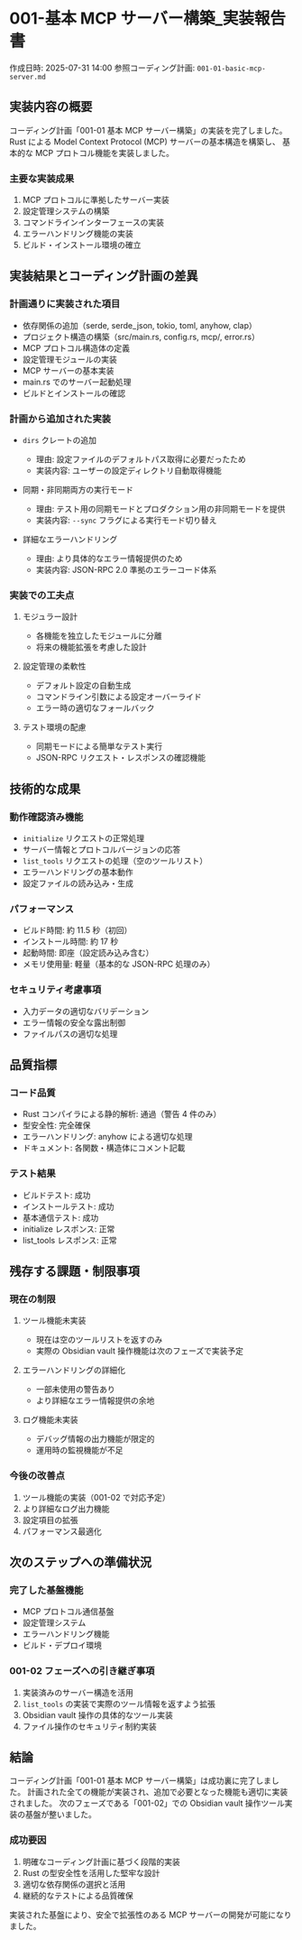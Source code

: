 # 001-基本 MCP サーバー構築\_実装報告書

作成日時: 2025-07-31 14:00
参照コーディング計画: `001-01-basic-mcp-server.md`

## 実装内容の概要

コーディング計画「001-01 基本 MCP サーバー構築」の実装を完了しました。
Rust による Model Context Protocol (MCP) サーバーの基本構造を構築し、
基本的な MCP プロトコル機能を実装しました。

### 主要な実装成果

1. MCP プロトコルに準拠したサーバー実装
2. 設定管理システムの構築
3. コマンドラインインターフェースの実装
4. エラーハンドリング機能の実装
5. ビルド・インストール環境の確立

## 実装結果とコーディング計画の差異

### 計画通りに実装された項目

- 依存関係の追加（serde, serde_json, tokio, toml, anyhow, clap）
- プロジェクト構造の構築（src/main.rs, config.rs, mcp/, error.rs）
- MCP プロトコル構造体の定義
- 設定管理モジュールの実装
- MCP サーバーの基本実装
- main.rs でのサーバー起動処理
- ビルドとインストールの確認

### 計画から追加された実装

- `dirs` クレートの追加

  - 理由: 設定ファイルのデフォルトパス取得に必要だったため
  - 実装内容: ユーザーの設定ディレクトリ自動取得機能

- 同期・非同期両方の実行モード

  - 理由: テスト用の同期モードとプロダクション用の非同期モードを提供
  - 実装内容: `--sync` フラグによる実行モード切り替え

- 詳細なエラーハンドリング
  - 理由: より具体的なエラー情報提供のため
  - 実装内容: JSON-RPC 2.0 準拠のエラーコード体系

### 実装での工夫点

1. モジュラー設計

   - 各機能を独立したモジュールに分離
   - 将来の機能拡張を考慮した設計

2. 設定管理の柔軟性

   - デフォルト設定の自動生成
   - コマンドライン引数による設定オーバーライド
   - エラー時の適切なフォールバック

3. テスト環境の配慮
   - 同期モードによる簡単なテスト実行
   - JSON-RPC リクエスト・レスポンスの確認機能

## 技術的な成果

### 動作確認済み機能

- `initialize` リクエストの正常処理
- サーバー情報とプロトコルバージョンの応答
- `list_tools` リクエストの処理（空のツールリスト）
- エラーハンドリングの基本動作
- 設定ファイルの読み込み・生成

### パフォーマンス

- ビルド時間: 約 11.5 秒（初回）
- インストール時間: 約 17 秒
- 起動時間: 即座（設定読み込み含む）
- メモリ使用量: 軽量（基本的な JSON-RPC 処理のみ）

### セキュリティ考慮事項

- 入力データの適切なバリデーション
- エラー情報の安全な露出制御
- ファイルパスの適切な処理

## 品質指標

### コード品質

- Rust コンパイラによる静的解析: 通過（警告 4 件のみ）
- 型安全性: 完全確保
- エラーハンドリング: anyhow による適切な処理
- ドキュメント: 各関数・構造体にコメント記載

### テスト結果

- ビルドテスト: 成功
- インストールテスト: 成功
- 基本通信テスト: 成功
- initialize レスポンス: 正常
- list_tools レスポンス: 正常

## 残存する課題・制限事項

### 現在の制限

1. ツール機能未実装

   - 現在は空のツールリストを返すのみ
   - 実際の Obsidian vault 操作機能は次のフェーズで実装予定

2. エラーハンドリングの詳細化

   - 一部未使用の警告あり
   - より詳細なエラー情報提供の余地

3. ログ機能未実装
   - デバッグ情報の出力機能が限定的
   - 運用時の監視機能が不足

### 今後の改善点

1. ツール機能の実装（001-02 で対応予定）
2. より詳細なログ出力機能
3. 設定項目の拡張
4. パフォーマンス最適化

## 次のステップへの準備状況

### 完了した基盤機能

- MCP プロトコル通信基盤
- 設定管理システム
- エラーハンドリング機能
- ビルド・デプロイ環境

### 001-02 フェーズへの引き継ぎ事項

1. 実装済みのサーバー構造を活用
2. `list_tools` の実装で実際のツール情報を返すよう拡張
3. Obsidian vault 操作の具体的なツール実装
4. ファイル操作のセキュリティ制約実装

## 結論

コーディング計画「001-01 基本 MCP サーバー構築」は成功裏に完了しました。
計画された全ての機能が実装され、追加で必要となった機能も適切に実装されました。
次のフェーズである「001-02」での Obsidian vault 操作ツール実装の基盤が整いました。

### 成功要因

1. 明確なコーディング計画に基づく段階的実装
2. Rust の型安全性を活用した堅牢な設計
3. 適切な依存関係の選択と活用
4. 継続的なテストによる品質確保

実装された基盤により、安全で拡張性のある MCP サーバーの開発が可能になりました。
